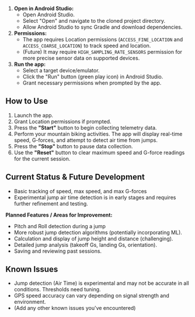 
1. **Open in Android Studio:**
    *   Open Android Studio.
    *   Select "Open" and navigate to the cloned project directory.
    *   Allow Android Studio to sync Gradle and download dependencies.
2. **Permissions:**
    *   The app requires Location permissions (`ACCESS_FINE_LOCATION` and `ACCESS_COARSE_LOCATION`) to track speed and location.
    *   (Future) It may require `HIGH_SAMPLING_RATE_SENSORS` permission for more precise sensor data on supported devices.
3. **Run the app:**
    *   Select a target device/emulator.
    *   Click the "Run" button (green play icon) in Android Studio.
    *   Grant necessary permissions when prompted by the app.

## How to Use

1.  Launch the app.
2.  Grant Location permissions if prompted.
3.  Press the **"Start"** button to begin collecting telemetry data.
4.  Perform your mountain biking activities. The app will display real-time speed, G-forces, and attempt to detect air time from jumps.
5.  Press the **"Stop"** button to pause data collection.
6.  Use the **"Reset"** button to clear maximum speed and G-force readings for the current session.

## Current Status & Future Development

*   Basic tracking of speed, max speed, and max G-forces
*   Experimental jump air time detection is in early stages and requires further refinement and testing.

**Planned Features / Areas for Improvement:**

*   Pitch and Roll detection during a jump
*   More robust jump detection algorithms (potentially incorporating ML).
*   Calculation and display of jump height and distance (challenging).
*   Detailed jump analysis (takeoff Gs, landing Gs, orientation).
*   Saving and reviewing past sessions.

## Known Issues

*   Jump detection (Air Time) is experimental and may not be accurate in all conditions. Thresholds need tuning.
*   GPS speed accuracy can vary depending on signal strength and environment.
*   (Add any other known issues you've encountered)

